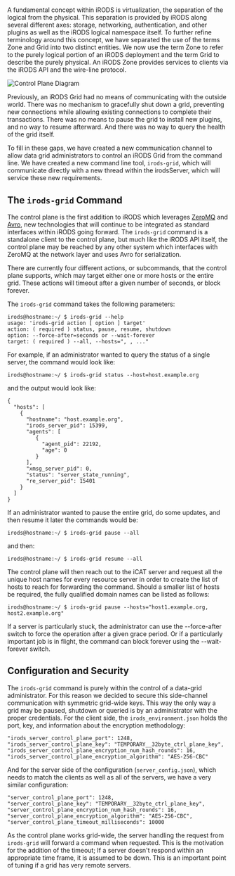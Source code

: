 #

A fundamental concept within iRODS is virtualization, the separation of the logical from the physical.  This separation is provided by iRODS along several different axes: storage, networking, authentication, and other plugins as well as the iRODS logical namespace itself. To further refine terminology around this concept, we have separated the use of the terms Zone and Grid into two distinct entities. We now use the term Zone to refer to the purely logical portion of an iRODS deployment and the term Grid to describe the purely physical. An iRODS Zone provides services to clients via the iRODS API and the wire-line protocol.

![Control Plane Diagram](../images/ControlPlaneDiagram.jpg)

Previously, an iRODS Grid had no means of communicating with the outside world.  There was no mechanism to gracefully shut down a grid, preventing new connections while allowing existing connections to complete their transactions. There was no means to pause the grid to install new plugins, and no way to resume afterward.  And there was no way to query the health of the grid itself.

To fill in these gaps, we have created a new communication channel to allow data grid administrators to control an iRODS Grid from the command line. We have created a new command line tool, `irods-grid`, which will communicate directly with a new thread within the irodsServer, which will service these new requirements.

## The `irods-grid` Command

The control plane is the first addition to iRODS which leverages [ZeroMQ](http://zeromq.org/) and [Avro](https://avro.apache.org/), new technologies that will continue to be integrated as standard interfaces within iRODS going forward.  The `irods-grid` command is a standalone client to the control plane, but much like the iRODS API itself, the control plane may be reached by any other system which interfaces with ZeroMQ at the network layer and uses Avro for serialization.

There are currently four different actions, or subcommands, that the control plane supports, which may target either one or more hosts or the entire grid. These actions will timeout after a given number of seconds, or block forever.

The `irods-grid` command takes the following parameters:


```
irods@hostname:~/ $ irods-grid --help
usage: 'irods-grid action [ option ] target'
action: ( required ) status, pause, resume, shutdown
option: --force-after=seconds or --wait-forever
target: ( required ) --all, --hosts=", , ..."
```

For example, if an administrator wanted to query the status of a single server, the command would look like:


```
irods@hostname:~/ $ irods-grid status --host=host.example.org
```

and the output would look like:


```
{
  "hosts": [
    {
      "hostname": "host.example.org",
      "irods_server_pid": 15399,
      "agents": [
         {
           "agent_pid": 22192,
           "age": 0
         }
      ],
      "xmsg_server_pid": 0,
      "status": "server_state_running",
      "re_server_pid": 15401
    }
  ]
}
```

If an administrator wanted to pause the entire grid, do some updates, and then resume it later the commands would be:


```
irods@hostname:~/ $ irods-grid pause --all
```

and then:

```
irods@hostname:~/ $ irods-grid resume --all
```

The control plane will then reach out to the iCAT server and request all the unique host names for every resource server in order to create the list of hosts to reach for forwarding the command.  Should a smaller list of hosts be required, the fully qualified domain names can be listed as follows:


```
irods@hostname:~/ $ irods-grid pause --hosts="host1.example.org, host2.example.org"
```

If a server is particularly stuck, the administrator can use the --force-after switch to force the operation after a given grace period.  Or if a particularly important job is in flight, the command can block forever using the --wait-forever switch.

## Configuration and Security

The `irods-grid` command is purely within the control of a data-grid administrator. For this reason we decided to secure this side-channel communication with symmetric grid-wide keys. This way the only way a grid may be paused, shutdown or queried is by an administrator with the proper credentials. For the client side, the `irods_environment.json` holds the port, key, and information about the encryption methodology:


```
"irods_server_control_plane_port": 1248,
"irods_server_control_plane_key": "TEMPORARY__32byte_ctrl_plane_key",
"irods_server_control_plane_encryption_num_hash_rounds": 16,
"irods_server_control_plane_encryption_algorithm": "AES-256-CBC"
```

And for the server side of the configuration (`server_config.json`), which needs to match the clients as well as all of the servers, we have a very similar configuration:


```
"server_control_plane_port": 1248,
"server_control_plane_key": "TEMPORARY__32byte_ctrl_plane_key",
"server_control_plane_encryption_num_hash_rounds": 16,
"server_control_plane_encryption_algorithm": "AES-256-CBC",
"server_control_plane_timeout_milliseconds": 10000
```

As the control plane works grid-wide, the server handling the request from `irods-grid` will forward a command when requested. This is the motivation for the addition of the timeout; If a server doesn't respond within an appropriate time frame, it is assumed to be down. This is an important point of tuning if a grid has very remote servers.

